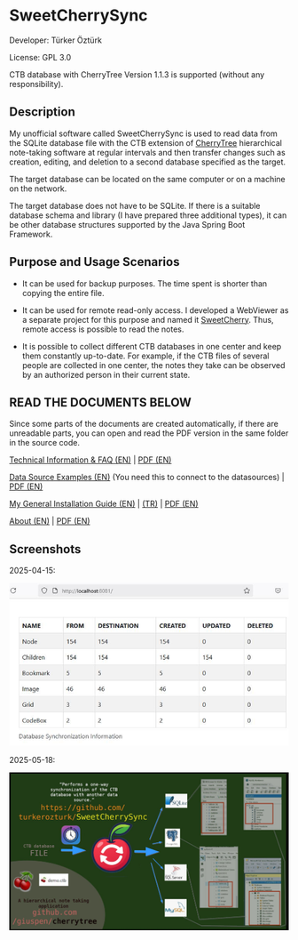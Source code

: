 # SweetCherrySync

Developer: Türker Öztürk

License: GPL 3.0

CTB database with CherryTree Version 1.1.3 is supported (without any responsibility).


## Description

My unofficial software called SweetCherrySync is used to read data from the SQLite database file with the CTB extension of [CherryTree](https://github.com/giuspen/cherrytree) hierarchical note-taking software at regular intervals and then transfer changes such as creation, editing, and deletion to a second database specified as the target.

The target database can be located on the same computer or on a machine on the network.

The target database does not have to be SQLite. If there is a suitable database schema and library (I have prepared three additional types), it can be other database structures supported by the Java Spring Boot Framework.

## Purpose and Usage Scenarios

* It can be used for backup purposes. The time spent is shorter than copying the entire file.

* It can be used for remote read-only access. I developed a WebViewer as a separate project for this purpose and named it [SweetCherry](https://github.com/turkerozturk/SweetCherry). Thus, remote access is possible to read the notes.

* It is possible to collect different CTB databases in one center and keep them constantly up-to-date. For example, if the CTB files of several people are collected in one center, the notes they take can be observed by an authorized person in their current state.

## READ THE DOCUMENTS BELOW

Since some parts of the documents are created automatically, if there are unreadable parts, you can open and read the PDF version in the same folder in the source code.

[Technical Information & FAQ (EN)](src/docs/asciidoc/en/technicalinformation.adoc) | [PDF (EN)](src/docs/asciidoc/en/technicalinformation.pdf)


[Data Source Examples (EN)](src/docs/asciidoc/en/datasourceexamples.adoc) (You need this to connect to the datasources) | [PDF (EN)](src/docs/asciidoc/en/datasourceexamples.pdf)

[My General Installation Guide (EN)](src/docs/asciidoc/en/installation/installation.adoc) | [(TR)](src/docs/asciidoc/tr/installation/installation.adoc) | [PDF (EN)](src/docs/asciidoc/en/installation/installation.pdf)

[About (EN)](src/docs/asciidoc/en/about.adoc) | [PDF (EN)](src/docs/asciidoc/en/about.pdf)



## Screenshots

2025-04-15:

![Screenshot](src/docs/screenshots/20250415.jpg)

2025-05-18:

![Screenshot](src/docs/screenshots/SweetCherrySyncCoverImage.jpg)